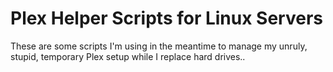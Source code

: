 Plex Helper Scripts for Linux Servers
=====================================

These are some scripts I'm using in the meantime to manage my unruly, stupid,
temporary Plex setup while I replace hard drives..
